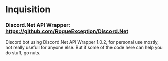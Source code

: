 # Inquisition
### Discord.Net API Wrapper: https://github.com/RogueException/Discord.Net
Discord bot using Discord.Net API Wrapper 1.0.2, for personal use mostly, not really usefull for anyone else. But if some of the code here can help you do stuff, go nuts.
